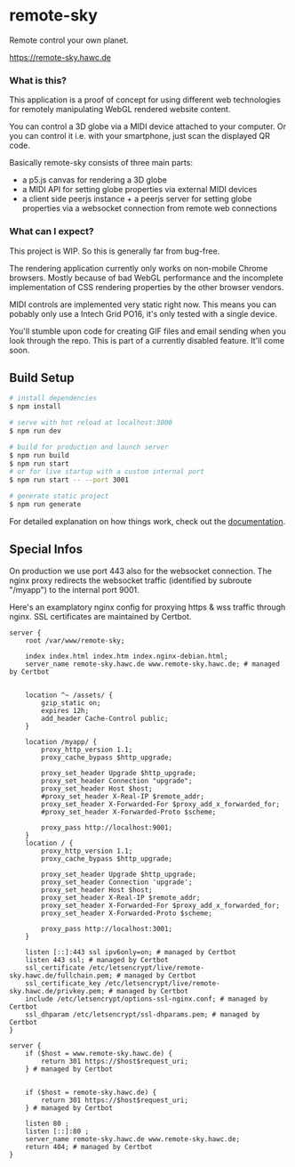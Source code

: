 # remote-sky

Remote control your own planet.

https://remote-sky.hawc.de

### What is this?

This application is a proof of concept for using different web technologies for remotely manipulating WebGL rendered website content. 

You can control a 3D globe via a MIDI device attached to your computer. Or you can control it i.e. with your smartphone, just scan the displayed QR code.

Basically remote-sky consists of three main parts:
- a p5.js canvas for rendering a 3D globe
- a MIDI API for setting globe properties via external MIDI devices
- a client side peerjs instance + a peerjs server for setting globe properties via a websocket connection from remote web connections

### What can I expect?

This project is WIP. So this is generally far from bug-free.

The rendering application currently only works on non-mobile Chrome browsers. Mostly because of bad WebGL performance and the incomplete implementation of CSS rendering properties by the other browser vendors.

MIDI controls are implemented very static right now. This means you can pobably only use a Intech Grid PO16, it's only tested with a single device.

You'll stumble upon code for creating GIF files and email sending when you look through the repo. This is part of a currently disabled feature. It'll come soon.

## Build Setup

```bash
# install dependencies
$ npm install

# serve with hot reload at localhost:3000
$ npm run dev

# build for production and launch server
$ npm run build
$ npm run start
# or for live startup with a custom internal port
$ npm run start -- --port 3001

# generate static project
$ npm run generate
```

For detailed explanation on how things work, check out the [documentation](https://nuxtjs.org).

## Special Infos

On production we use port 443 also for the websocket connection. The nginx proxy redirects the websocket traffic (identified by subroute "/myapp") to the internal port 9001.

Here's an examplatory nginx config for proxying https & wss traffic through nginx. SSL certificates are maintained by Certbot.
```
server {
    root /var/www/remote-sky;

    index index.html index.htm index.nginx-debian.html;
    server_name remote-sky.hawc.de www.remote-sky.hawc.de; # managed by Certbot


    location ^~ /assets/ {
        gzip_static on;
        expires 12h;
        add_header Cache-Control public;
    }

    location /myapp/ {
        proxy_http_version 1.1;
        proxy_cache_bypass $http_upgrade;

        proxy_set_header Upgrade $http_upgrade;
        proxy_set_header Connection "upgrade";
        proxy_set_header Host $host;
        #proxy_set_header X-Real-IP $remote_addr;
        proxy_set_header X-Forwarded-For $proxy_add_x_forwarded_for;
        #proxy_set_header X-Forwarded-Proto $scheme;

        proxy_pass http://localhost:9001;
    }
    location / {
        proxy_http_version 1.1;
        proxy_cache_bypass $http_upgrade;

        proxy_set_header Upgrade $http_upgrade;
        proxy_set_header Connection 'upgrade';
        proxy_set_header Host $host;
        proxy_set_header X-Real-IP $remote_addr;
        proxy_set_header X-Forwarded-For $proxy_add_x_forwarded_for;
        proxy_set_header X-Forwarded-Proto $scheme;

        proxy_pass http://localhost:3001;
    }

    listen [::]:443 ssl ipv6only=on; # managed by Certbot
    listen 443 ssl; # managed by Certbot
    ssl_certificate /etc/letsencrypt/live/remote-sky.hawc.de/fullchain.pem; # managed by Certbot
    ssl_certificate_key /etc/letsencrypt/live/remote-sky.hawc.de/privkey.pem; # managed by Certbot
    include /etc/letsencrypt/options-ssl-nginx.conf; # managed by Certbot
    ssl_dhparam /etc/letsencrypt/ssl-dhparams.pem; # managed by Certbot
}

server {
    if ($host = www.remote-sky.hawc.de) {
        return 301 https://$host$request_uri;
    } # managed by Certbot


    if ($host = remote-sky.hawc.de) {
        return 301 https://$host$request_uri;
    } # managed by Certbot

    listen 80 ;
    listen [::]:80 ;
    server_name remote-sky.hawc.de www.remote-sky.hawc.de;
    return 404; # managed by Certbot
}
```